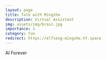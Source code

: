 ```yaml
---
layout: page
title: Talk with Mingzhe
description: Virtual Assistant
img: assets/img/brain.jpg
importance: 1
category: fun
redirect: https://elfsong-mingzhe.hf.space
---
```


AI Forever